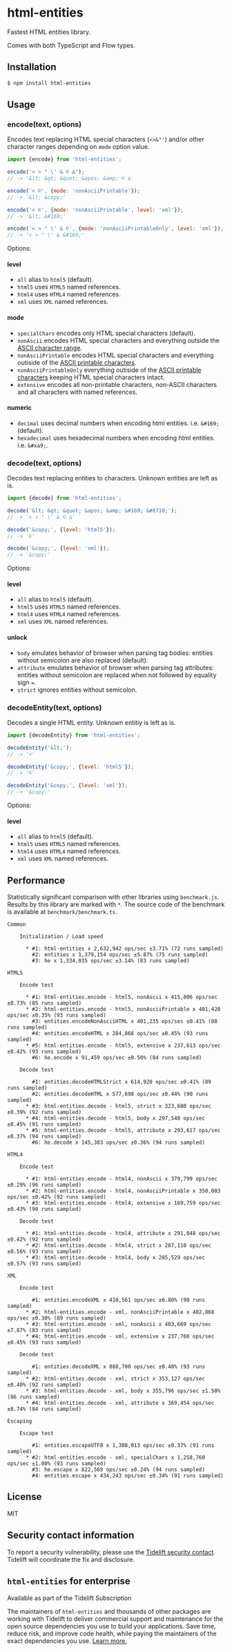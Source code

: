 html-entities
=============

Fastest HTML entities library.

Comes with both TypeScript and Flow types.

Installation
------------

```bash
$ npm install html-entities
```

Usage
-----

### encode(text, options)

Encodes text replacing HTML special characters (`<>&"'`) and/or other character ranges depending on `mode` option value.

```js
import {encode} from 'html-entities';

encode('< > " \' & © ∆');
// -> '&lt; &gt; &quot; &apos; &amp; © ∆'

encode('< ©', {mode: 'nonAsciiPrintable'});
// -> '&lt; &copy;'

encode('< ©', {mode: 'nonAsciiPrintable', level: 'xml'});
// -> '&lt; &#169;'

encode('< > " \' & ©', {mode: 'nonAsciiPrintableOnly', level: 'xml'});
// -> '< > " \' & &#169;'
```

Options:

#### level

 * `all` alias to `html5` (default).
 * `html5` uses `HTML5` named references.
 * `html4` uses `HTML4` named references.
 * `xml` uses `XML` named references.

#### mode

 * `specialChars` encodes only HTML special characters (default).
 * `nonAscii` encodes HTML special characters and everything outside the [ASCII character range](https://en.wikipedia.org/wiki/ASCII).
 * `nonAsciiPrintable` encodes HTML special characters and everything outiside of the [ASCII printable characters](https://en.wikipedia.org/wiki/ASCII#Printable_characters).
 * `nonAsciiPrintableOnly` everything outiside of the [ASCII printable characters](https://en.wikipedia.org/wiki/ASCII#Printable_characters) keeping HTML special characters intact.
 * `extensive` encodes all non-printable characters, non-ASCII characters and all characters with named references.

#### numeric

 * `decimal` uses decimal numbers when encoding html entities. i.e. `&#169;` (default).
 * `hexadecimal` uses hexadecimal numbers when encoding html entities. i.e. `&#xa9;`.


### decode(text, options)

Decodes text replacing entities to characters. Unknown entities are left as is.

```js
import {decode} from 'html-entities';

decode('&lt; &gt; &quot; &apos; &amp; &#169; &#8710;');
// -> '< > " \' & © ∆'

decode('&copy;', {level: 'html5'});
// -> '©'

decode('&copy;', {level: 'xml'});
// -> '&copy;'
```

Options:

#### level

 * `all` alias to `html5` (default).
 * `html5` uses `HTML5` named references.
 * `html4` uses `HTML4` named references.
 * `xml` uses `XML` named references.

#### unlock

 * `body` emulates behavior of browser when parsing tag bodies: entities without semicolon are also replaced (default).
 * `attribute` emulates behavior of browser when parsing tag attributes: entities without semicolon are replaced when not followed by equality sign `=`.
 * `strict` ignores entities without semicolon.

### decodeEntity(text, options)

Decodes a single HTML entity. Unknown entitiy is left as is.

```js
import {decodeEntity} from 'html-entities';

decodeEntity('&lt;');
// -> '<'

decodeEntity('&copy;', {level: 'html5'});
// -> '©'

decodeEntity('&copy;', {level: 'xml'});
// -> '&copy;'
```

Options:

#### level

 * `all` alias to `html5` (default).
 * `html5` uses `HTML5` named references.
 * `html4` uses `HTML4` named references.
 * `xml` uses `XML` named references.

Performance
-----------

Statistically significant comparison with other libraries using `benchmark.js`.
Results by this library are marked with `*`.
The source code of the benchmark is available at `benchmark/benchmark.ts`.

```
Common

    Initialization / Load speed

      * #1: html-entities x 2,632,942 ops/sec ±3.71% (72 runs sampled)
        #2: entities x 1,379,154 ops/sec ±5.87% (75 runs sampled)
        #3: he x 1,334,035 ops/sec ±3.14% (83 runs sampled)

HTML5

    Encode test

      * #1: html-entities.encode - html5, nonAscii x 415,806 ops/sec ±0.73% (85 runs sampled)
      * #2: html-entities.encode - html5, nonAsciiPrintable x 401,420 ops/sec ±0.35% (93 runs sampled)
        #3: entities.encodeNonAsciiHTML x 401,235 ops/sec ±0.41% (88 runs sampled)
        #4: entities.encodeHTML x 284,868 ops/sec ±0.45% (93 runs sampled)
      * #5: html-entities.encode - html5, extensive x 237,613 ops/sec ±0.42% (93 runs sampled)
        #6: he.encode x 91,459 ops/sec ±0.50% (84 runs sampled)

    Decode test

        #1: entities.decodeHTMLStrict x 614,920 ops/sec ±0.41% (89 runs sampled)
        #2: entities.decodeHTML x 577,698 ops/sec ±0.44% (90 runs sampled)
      * #3: html-entities.decode - html5, strict x 323,680 ops/sec ±0.39% (92 runs sampled)
      * #4: html-entities.decode - html5, body x 297,548 ops/sec ±0.45% (91 runs sampled)
      * #5: html-entities.decode - html5, attribute x 293,617 ops/sec ±0.37% (94 runs sampled)
        #6: he.decode x 145,383 ops/sec ±0.36% (94 runs sampled)

HTML4

    Encode test

      * #1: html-entities.encode - html4, nonAscii x 379,799 ops/sec ±0.29% (96 runs sampled)
      * #2: html-entities.encode - html4, nonAsciiPrintable x 350,003 ops/sec ±0.42% (92 runs sampled)
      * #3: html-entities.encode - html4, extensive x 169,759 ops/sec ±0.43% (90 runs sampled)

    Decode test

      * #1: html-entities.decode - html4, attribute x 291,048 ops/sec ±0.42% (92 runs sampled)
      * #2: html-entities.decode - html4, strict x 287,110 ops/sec ±0.56% (93 runs sampled)
      * #3: html-entities.decode - html4, body x 285,529 ops/sec ±0.57% (93 runs sampled)

XML

    Encode test

        #1: entities.encodeXML x 418,561 ops/sec ±0.80% (90 runs sampled)
      * #2: html-entities.encode - xml, nonAsciiPrintable x 402,868 ops/sec ±0.30% (89 runs sampled)
      * #3: html-entities.encode - xml, nonAscii x 403,669 ops/sec ±7.87% (83 runs sampled)
      * #4: html-entities.encode - xml, extensive x 237,766 ops/sec ±0.45% (93 runs sampled)

    Decode test

        #1: entities.decodeXML x 888,700 ops/sec ±0.48% (93 runs sampled)
      * #2: html-entities.decode - xml, strict x 353,127 ops/sec ±0.40% (92 runs sampled)
      * #3: html-entities.decode - xml, body x 355,796 ops/sec ±1.58% (86 runs sampled)
      * #4: html-entities.decode - xml, attribute x 369,454 ops/sec ±8.74% (84 runs sampled)

Escaping

    Escape test

        #1: entities.escapeUTF8 x 1,308,013 ops/sec ±0.37% (91 runs sampled)
      * #2: html-entities.encode - xml, specialChars x 1,258,760 ops/sec ±1.00% (93 runs sampled)
        #3: he.escape x 822,569 ops/sec ±0.24% (94 runs sampled)
        #4: entities.escape x 434,243 ops/sec ±0.34% (91 runs sampled)
```

License
-------

MIT

Security contact information
----------------------------

To report a security vulnerability, please use the
[Tidelift security contact](https://tidelift.com/security). Tidelift will
coordinate the fix and disclosure.

`html-entities` for enterprise
------------------------------

Available as part of the Tidelift Subscription

The maintainers of `html-entities` and thousands of other packages are working with
Tidelift to deliver commercial support and maintenance for the open source
dependencies you use to build your applications. Save time, reduce risk, and
improve code health, while paying the maintainers of the exact dependencies you
use.
[Learn more.](https://tidelift.com/subscription/pkg/npm-html-entities?utm_source=npm-html-entities&utm_medium=referral&utm_campaign=enterprise)
